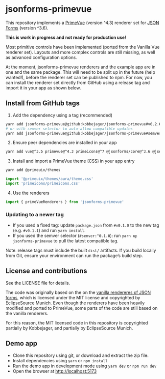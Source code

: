 # jsonforms-primevue

This repository implements a [PrimeVue](https://primevue.org/) (version ^4.3) renderer set for [JSON Forms](https://jsonforms.io/) (version ^3.6).

__This is work in progress and not ready for production use!__

Most primitive controls have been implemented (ported from the Vanilla Vue renderer set). Layouts and more complex controls are still missing, as well as advanced configuration options.

At the moment, jsonforms-primevue renderers and the example app are in one and the same package. This will need to be split up in the future (help wanted!), before the renderer set can be published to npm. For now, you can install the renderer set directly from GitHub using a release tag and import it in your app as shown below.

## Install from GitHub tags

1) Add the dependency using a tag (recommended)

```bash
yarn add jsonforms-primevue@github:kobbejager/jsonforms-primevue#v0.2.0
# or with semver selector to auto-allow compatible updates
yarn add jsonforms-primevue@github:kobbejager/jsonforms-primevue#semver:^0.2.0
```

2) Ensure peer dependencies are installed in your app

```bash
yarn add vue@^3.5 primevue@^4.3 primeicons@^7 @jsonforms/core@^3.6 @jsonforms/vue@^3.6
```

3) Install and import a PrimeVue theme (CSS) in your app entry

```bash
yarn add @primeuix/themes
```

```ts
import '@primeuix/themes/aura/theme.css'
import 'primeicons/primeicons.css'
```

4) Use the renderers

```ts
import { primeVueRenderers } from 'jsonforms-primevue'
```

### Updating to a newer tag

- If you used a fixed tag: update `package.json` from `#v0.1.0` to the new tag (e.g. `#v0.1.1`) and run `yarn install`.
- If you used the semver selector (`#semver:^0.1.0`): run `yarn up jsonforms-primevue` to pull the latest compatible tag.

Note: release tags must include the built `dist/` artifacts. If you build locally from Git, ensure your environment can run the package’s build step.

## License and contributions

See the LICENSE file for details.

The code was originally based on the on the [vanilla rendereres of JSON forms](https://github.com/eclipsesource/jsonforms/tree/master/packages/vanilla-renderers), which is licensed under the MIT license and copyrighted by EclipseSource Munich. Even though the renderers have been heavily modified and ported to PrimeVue, some parts of the code are still based on the vanilla renderers.

For this reason, the MIT licensed code in this repository is copyrighted partially by Kobbejager, and partially by EclipseSource Munich.

## Demo app

- Clone this repository using git, or download and extract the zip file.
- Install dependencies using `yarn` or `npm install`
- Run the demo app in development mode using `yarn dev` or `npm run dev`
- Open the browser at [http://localhost:5173](http://localhost:5173)
